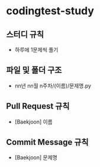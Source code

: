 # codingtest-study

## 스터디 규칙

- 하루에 1문제씩 풀기 

## 파일 및 폴더 구조

- nn년 nn월 n주차/(이름)/문제명.py

## Pull Request 규칙

- [Baekjoon] 이름

## Commit Message 규칙

- [Baekjoon] 문제명